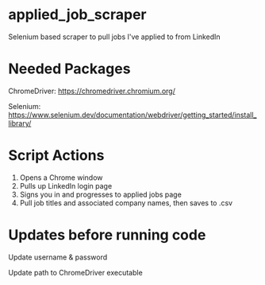 # applied_job_scraper
Selenium based scraper to pull jobs I've applied to from LinkedIn

# Needed Packages
ChromeDriver: https://chromedriver.chromium.org/

Selenium: https://www.selenium.dev/documentation/webdriver/getting_started/install_library/

# Script Actions
1) Opens a Chrome window
2) Pulls up LinkedIn login page
3) Signs you in and progresses to applied jobs page
4) Pull job titles and associated company names, then saves to .csv

# Updates before running code
Update username & password

Update path to ChromeDriver executable
